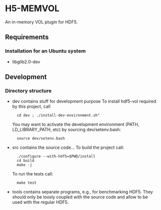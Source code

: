 # H5-MEMVOL
An in-memory VOL plugin for HDF5.

## Requirements

### Installation for an Ubuntu system

  * libglib2.0-dev

## Development

### Directory structure

- dev contains stuff for development purpose
  To install hdf5-vol required by this project, call 
  
        cd dev ; ./install-dev-environment.sh"
  
  You may want to activate the development environment (PATH, LD_LIBRARY_PATH, etc) by sourcing dev/setenv.bash:

        source dev/setenv.bash

- src contains the source code...
  To build the project call:

		./configure --with-hdf5=$PWD/install
		cd build
		make -j

  To run the tests call:

		make test
- tools contains separate programs, e.g., for benchmarking HDF5. 
  They should only be loosly coupled with the source code and allow to be used with the regular HDF5.

